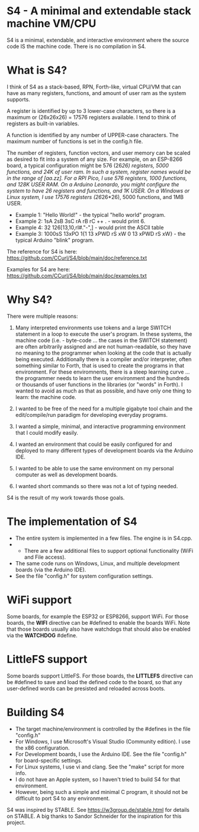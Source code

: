 # S4 - A minimal and extendable stack machine VM/CPU

S4 is a minimal, extendable, and interactive environment where the source code IS the machine code. There is no compilation in S4.

# What is S4?

I think of S4 as a stack-based, RPN, Forth-like, virtual CPU/VM that can have as many registers, functions, and amount of user ram as the system supports.

A register is identified by up to 3 lower-case characters, so there is a maximum or (26x26x26) = 17576 registers available. I tend to think of registers as built-in variables.

A function is identified by any number of UPPER-case characters. The maximum number of functions is set in the config.h file.

The number of registers, function vectors, and user memory can be scaled as desired to fit into a system of any size. For example, on an ESP-8266 board, a typical configuration might be 576 (26*26) registers, 5000 functions, and 24K of user ram. In such a system, register names would be in the range of [aa.zz]. For a RPI Pico, I use 576 registers, 1000 functions, and 128K USER RAM. On a Arduino Leonardo, you might configure the system to have 26 registers and functions, and 1K USER. On a Windows or Linux system, I use 17576 registers (26*26*26), 5000 functions, and 1MB USER.

- Example 1: "Hello World!"            - the typical "hello world" program.
- Example 2: 1sA 2sB 3sC rA rB rC ++ . - would print 6.
- Example 4: 32 126\[13,10,rI#."-",\]  - would print the ASCII table
- Example 3: 1000sS 13xPO 1{1 13 xPWD rS xW 0 13 xPWD rS xW} - the typical Arduino "blink" program.

The reference for S4 is here:   https://github.com/CCurl/S4/blob/main/doc/reference.txt

Examples for S4 are here: https://github.com/CCurl/S4/blob/main/doc/examples.txt

# Why S4?

There were multiple reasons:

1. Many interpreted environments use tokens and a large SWITCH statement in a loop to execute the user's program. In these systems, the machine code (i.e. - byte-code ... the cases in the SWITCH statement) are often arbitrarily assigned and are not human-readable, so they have no meaning to the programmer when looking at the code that is actually being executed. Additionally there is a compiler and/or interpreter, often something similar to Forth, that is used to create the programs in that environment. For these enviromnents, there is a steep learning curve ... the programmer needs to learn the user environment and the hundreds or thousands of user functions in the libraries (or "words" in Forth). I wanted to avoid as much as that as possible, and have only one thing to learn: the machine code.

2. I wanted to be free of the need for a multiple gigabyte tool chain and the edit/compile/run paradigm for developing everyday programs.

3. I wanted a simple, minimal, and interactive programming environment that I could modify easily.

4. I wanted an environment that could be easily configured for and deployed to many different types of development boards via the Arduino IDE.

5. I wanted to be able to use the same environment on my personal computer as well as development boards.

6. I wanted short commands so there was not a lot of typing needed.

S4 is the result of my work towards those goals.

# The implementation of S4

- The entire system is implemented in a few files. The engine is in S4.cpp.
- - There are a few additional files to support optional functionality (WiFi and File access).
- The same code runs on Windows, Linux, and multiple development boards (via the Arduino IDE).
- See the file "config.h" for system configuration settings.

# WiFi support

Some boards, for example the ESP32 or ESP8266, support WiFi. For those boards, the __WIFI__ directive can be #defined to enable the boards WiFi.
Note that those boards usually also have watchdogs that should also be enabled via the __WATCHDOG__ #define.

# LittleFS support

Some boards support LittleFS. For those boards, the __LITTLEFS__ directive can be #defined to save and load the defined code to the board, so that any user-defined words can be presisted and reloaded across boots.

# Building S4

- The target machine/environment is controlled by the #defines in the file "config.h"
- For Windows, I use Microsoft's Visual Studio (Community edition). I use the x86 configuration.
- For Development boards, I use the Arduino IDE. See the file "config.h" for board-specific settings.
- For Linux systems, I use vi and clang. See the "make" script for more info.
- I do not have an Apple system, so I haven't tried to build S4 for that environment.
- However, being such a simple and minimal C program, it should not be difficult to port S4 to any environment.

S4 was inspired by STABLE. See https://w3group.de/stable.html for details on STABLE.
A big thanks to Sandor Schneider for the inspiration for this project.
